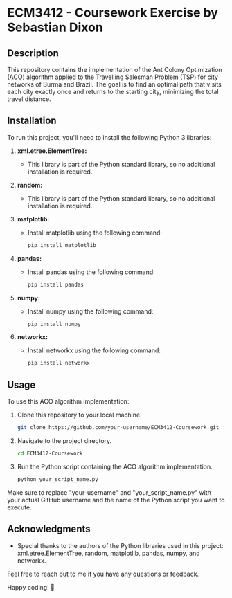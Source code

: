 # ECM3412 - Coursework Exercise by Sebastian Dixon

## Description

This repository contains the implementation of the Ant Colony Optimization (ACO) algorithm applied to the Travelling Salesman Problem (TSP) for city networks of Burma and Brazil. The goal is to find an optimal path that visits each city exactly once and returns to the starting city, minimizing the total travel distance.

## Installation

To run this project, you'll need to install the following Python 3 libraries:

1. **xml.etree.ElementTree:**
   - This library is part of the Python standard library, so no additional installation is required.

2. **random:**
   - This library is part of the Python standard library, so no additional installation is required.

3. **matplotlib:**
   - Install matplotlib using the following command:
     ```bash
     pip install matplotlib
     ```

4. **pandas:**
   - Install pandas using the following command:
     ```bash
     pip install pandas
     ```

5. **numpy:**
   - Install numpy using the following command:
     ```bash
     pip install numpy
     ```

6. **networkx:**
   - Install networkx using the following command:
     ```bash
     pip install networkx
     ```

## Usage

To use this ACO algorithm implementation:

1. Clone this repository to your local machine.
   ```bash
   git clone https://github.com/your-username/ECM3412-Coursework.git
   ```

2. Navigate to the project directory.
   ```bash
   cd ECM3412-Coursework
   ```

3. Run the Python script containing the ACO algorithm implementation.
   ```bash
   python your_script_name.py
   ```

Make sure to replace "your-username" and "your_script_name.py" with your actual GitHub username and the name of the Python script you want to execute.

## Acknowledgments

- Special thanks to the authors of the Python libraries used in this project: xml.etree.ElementTree, random, matplotlib, pandas, numpy, and networkx.

Feel free to reach out to me if you have any questions or feedback.

Happy coding! 🚀